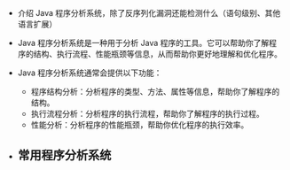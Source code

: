 - 介绍 Java 程序分析系统，除了反序列化漏洞还能检测什么（语句级别、其他语言扩展）


- Java 程序分析系统是一种用于分析 Java 程序的工具。它可以帮助你了解程序的结构、执行流程、性能瓶颈等信息，从而帮助你更好地理解和优化程序。
- Java 程序分析系统通常会提供以下功能：
	-   程序结构分析：分析程序的类型、方法、属性等信息，帮助你了解程序的结构。
	-   执行流程分析：分析程序的执行流程，帮助你了解程序的执行过程。
	-   性能分析：分析程序的性能瓶颈，帮助你优化程序的执行效率。
- **常用程序分析系统**
	- 